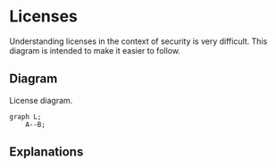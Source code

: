 # Licenses

Understanding licenses in the context of security is very difficult.  This diagram is intended to make it easier to follow.

## Diagram

License diagram.

```mermaid
graph L;
    A--B;
```

## Explanations

